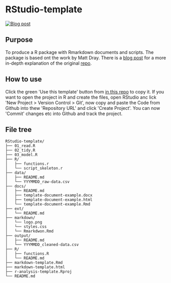 # RStudio-template

<!-- badges: start -->
[![Blog post](https://img.shields.io/badge/rostrum.blog-post-008900?labelColor=000000&logo=data%3Aimage%2Fgif%3Bbase64%2CR0lGODlhEAAQAPEAAAAAABWCBAAAAAAAACH5BAlkAAIAIf8LTkVUU0NBUEUyLjADAQAAACwAAAAAEAAQAAAC55QkISIiEoQQQgghRBBCiCAIgiAIgiAIQiAIgSAIgiAIQiAIgRAEQiAQBAQCgUAQEAQEgYAgIAgIBAKBQBAQCAKBQEAgCAgEAoFAIAgEBAKBIBAQCAQCgUAgEAgCgUBAICAgICAgIBAgEBAgEBAgEBAgECAgICAgECAQIBAQIBAgECAgICAgICAgECAQECAQICAgICAgICAgEBAgEBAgEBAgICAgICAgECAQIBAQIBAgECAgICAgIBAgECAQECAQIBAgICAgIBAgIBAgEBAgECAgECAgICAgICAgECAgECAgQIAAAQIKAAAh%2BQQJZAACACwAAAAAEAAQAAAC55QkIiESIoQQQgghhAhCBCEIgiAIgiAIQiAIgSAIgiAIQiAIgRAEQiAQBAQCgUAQEAQEgYAgIAgIBAKBQBAQCAKBQEAgCAgEAoFAIAgEBAKBIBAQCAQCgUAgEAgCgUBAICAgICAgIBAgEBAgEBAgEBAgECAgICAgECAQIBAQIBAgECAgICAgICAgECAQECAQICAgICAgICAgEBAgEBAgEBAgICAgICAgECAQIBAQIBAgECAgICAgIBAgECAQECAQIBAgICAgIBAgIBAgEBAgECAgECAgICAgICAgECAgECAgQIAAAQIKAAA7)](https://www.rostrum.blog/2019/06/11/r-repo-template/)
<!-- badges: end -->


## Purpose

To produce a R package with Rmarkdown documents and scripts. The package is based ont the work by Matt Dray. There is a [blog post](https://www.rostrum.blog/2019/06/11/r-repo-template/) for a more in-depth explanation of the original [repo](https://github.com/matt-dray/r-analysis-template).

## How to use

Click the green 'Use this template' button from [in this repo](https://github.com/Graham-Rush-19/RStudio_template) to copy it. 
If you want to open the project in R and create the files, open RStudio anc lick 'New Project > Version Control > Git', now copy and paste the Code from Github into thew 'Repository URL' and click 'Create Project'.
You can now 'Commit' changes etc into Github and track the project.

## File tree

```
RStudio-template/
├── 01_read.R
├── 02_tidy.R
├── 03_model.R
├── R/
│   ├── functions.r
│   └── script_skeleton.r
├── data/
│   ├── README.md
│   └── YYYMMDD_raw-data.csv
├── docs/
│   ├── README.md
│   ├── template-document-example.docx
│   ├── template-document-example.html
│   └── template-document-example.Rmd
├── ext/
│   └── README.md
├── markdown/
│   └── logo.png
│   └── styles.css
│   └── Rmarkdwon.Rmd
├── output/
│   ├── README.md
│   └── YYYMMDD_cleaned-data.csv
├── R/
│   ├── functions.R
│   └── README.md
├── markdown-template.Rmd
├── markdown-template.html
├── r-analysis-template.Rproj
└── README.md
```
